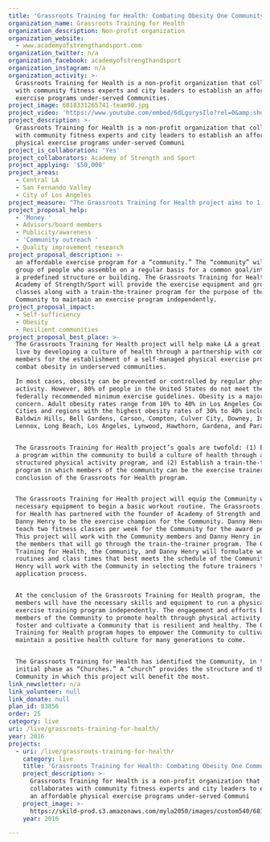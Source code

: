 ```yaml
---
title: 'Grassroots Training for Health: Combating Obesity One Community at a Time'
organization_name: Grassroots Training for Health
organization_description: Non-profit organization
organization_website:
  - www.academyofstrengthandsport.com
organization_twitter: n/a
organization_facebook: academyofstrengthandsport
organization_instagram: n/a
organization_activity: >-
  Grassroots Training for Health is a non-profit organization that collaborates
  with community fitness experts and city leaders to establish an affordable
  exercise programs under-served Communities.
project_image: 6818331265741-team90.jpg
project_video: 'https://www.youtube.com/embed/6dLgurysIlo?rel=0&amp;showinfo=0'
project_description: >-
  Grassroots Training for Health is a non-profit organization that collaborates
  with community fitness experts and city leaders to establish an affordable
  physical exercise programs under-served Communi
project_is_collaboration: 'Yes'
project_collaborators: Academy of Strength and Sport
project_applying: '$50,000'
project_areas:
  - Central LA
  - San Fernando Valley
  - City of Los Angeles
project_measure: "The Grassroots Training for Health project aims to 1) Foster a culture of health through development and implementation of a physical activity program within a Community; 2) Establish a self-sufficient and resilient Community that can successfully maintain a physical activity program independently.\nMeasurements for two aims are:\n-\tThe number of members that participate in the physical exercise training classes.\n-\tThe number of classes an individual takes on a weekly basis.\n-\tThe number of train-the-trainees within the year of Grassroots Training for Health for Health project.\n-\tThe percentage of members who would like to continue with the exercise program at the conclusion of the Grassroots Training for Health for Health project.\n-\tThe average weight pre and post six months after the first exercise class.\n-\tThe members’ overall satisfaction with the Grassroots Training for Health program.\n-\tThe members’ overall perception of health pre and post six months after the first exercise class.\nWe will survey the members before, within six months of the project, and post implementation. The members will have an ongoing opportunity to provide feedback as a group or one-to-one during the implementation phase of this project."
project_proposal_help:
  - 'Money '
  - Advisors/board members
  - Publicity/awareness
  - 'Community outreach '
  - Quality improvement research
project_proposal_description: >-
  an affordable exercise program for a “community.” The “community” will be a
  group of people who assemble on a regular basis for a common goal/interest in
  a predefined structure or building. The Grassroots Training for Health and
  Academy of Strength/Sport will provide the exercise equipment and group
  classes along with a train-the-trainer program for the purpose of the
  Community to maintain an exercise program independently.
project_proposal_impact:
  - Self-sufficiency
  - Obesity
  - Resilient communities
project_proposal_best_place: >-
  The Grassroots Training for Health project will help make LA a great place to
  live by developing a culture of health through a partnership with community
  members for the establishment of a self-managed physical exercise program to
  combat obesity in underserved communities. 

  In most cases, obesity can be prevented or controlled by regular physical
  activity. However, 80% of people in the United States do not meet the
  federally recommended minimum exercise guidelines. Obesity is a major health
  concern. Adult obesity rates range from 10% to 40% in Los Angeles County.
  Cities and regions with the highest obesity rates of 30% to 40% include
  Baldwin Hills, Bell Gardens, Carson, Compton, Culver City, Downey, Inglewood,
  Lennox, Long Beach, Los Angeles, Lynwood, Hawthorn, Gardena, and Paramount. 


  The Grassroots Training for Health project’s goals are twofold: (1) Establish
  a program within the community to build a culture of health through a
  structured physical activity program, and (2) Establish a train-the-trainer
  program in which members of the community can be the exercise trainer at the
  conclusion of the Grassroots for Health program.


  The Grassroots Training for Health project will equip the Community with the
  necessary equipment to begin a basic workout routine. The Grassroots Training
  for Health has partnered with the founder of Academy of Strength and Sport,
  Danny Henry to be the exercise champion for the Community. Danny Henry will
  teach two fitness classes per week for the Community for the award period.
  This project will work with the Community members and Danny Henry in selecting
  the members that will go through the train-the-trainer program. The Grassroots
  Training for Health, the Community, and Danny Henry will formulate workout
  routines and class times that best meets the schedule of the Community. Danny
  Henry will work with the Community in selecting the future trainers through an
  application process.


  At the conclusion of the Grassroots Training for Health program, the community
  members will have the necessary skills and equipment to run a physical
  exercise training program independently. The engagement and efforts by the
  members of the Community to promote health through physical activity will
  foster and cultivate a Community that is resilient and healthy. The Grassroots
  Training for Health program hopes to empower the Community to cultivate and
  maintain a positive health culture for many generations to come. 


  The Grassroots Training for Health has identified the Community, in the
  initial phase as “Churches.” A “church” provides the structure and the
  Community in which this project will benefit the most.
link_newsletter: n/a
link_volunteer: null
link_donate: null
plan_id: 83856
order: 25
category: live
uri: /live/grassroots-training-for-health/
year: 2016
projects:
  - uri: /live/grassroots-training-for-health/
    category: live
    title: 'Grassroots Training for Health: Combating Obesity One Community at a Time'
    project_description: >-
      Grassroots Training for Health is a non-profit organization that
      collaborates with community fitness experts and city leaders to establish
      an affordable physical exercise programs under-served Communi
    project_image: >-
      https://skild-prod.s3.amazonaws.com/myla2050/images/custom540/6818331265741-team90.jpg
    year: 2016

---
```

